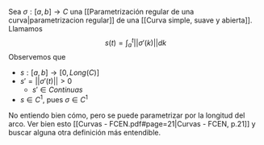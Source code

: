 Sea $\sigma:[a,b]\to C$ una [[Parametrización regular de una curva|parametrizacion regular]] de una [[Curva simple, suave y abierta]]. Llamamos
$$
s(t)=\int_{a}^t ||\sigma'(k)||dk
$$
Observemos que 
- $s:[a,b]\to[0,Long(C)]$
- $s' = ||\sigma'(t)|| > 0$
	- $s' \in Continuas$
- $s \in C^1$, pues $\sigma \in C^1$

No entiendo bien cómo, pero se puede parametrizar por la longitud del arco. Ver bien esto [[Curvas - FCEN.pdf#page=21|Curvas - FCEN, p.21]] y buscar alguna otra definición más entendible.



